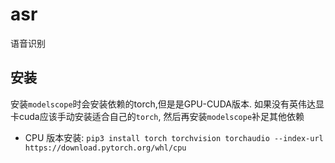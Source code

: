 # asr
语音识别

## 安装
安装`modelscope`时会安装依赖的torch,但是是GPU-CUDA版本.
如果没有英伟达显卡cuda应该手动安装适合自己的`torch`, 然后再安装`modelscope`补足其他依赖

- CPU 版本安装: `pip3 install torch torchvision torchaudio --index-url https://download.pytorch.org/whl/cpu`
